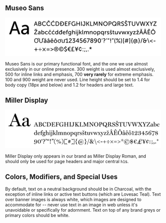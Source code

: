 ## Museo Sans
![Museo Sans](museo-sans.svg)

Museo Sans is our primary functional font, and the one we use almost exclusively in our online presence. 300 weight is used almost exclusively, 500 for inline links and emphasis, 700 **very rarely** for extreme emphasis. 100 and 900 weight are never used. Line height should be set to 1.4 for body copy (18px and below) and 1.2 for headers and large text.


## Miller Display
![Miller Display](miller-display.svg)

Miller Display only appears in our brand as Miller Display Roman, and should only be used for page headers and major central `h1`s.


## Colors, Modifiers, and Special Uses

By default, text on a neutral background should be in Charcoal, with the exception of inline links or active text buttons (which are Lovesac Teal). Text over banner images is always white, which images are designed to accommodate for -- never use text in an image in web unless it's unavoidable or specifically for adornment. Text on top of any brand greys or primary colors should be white.
